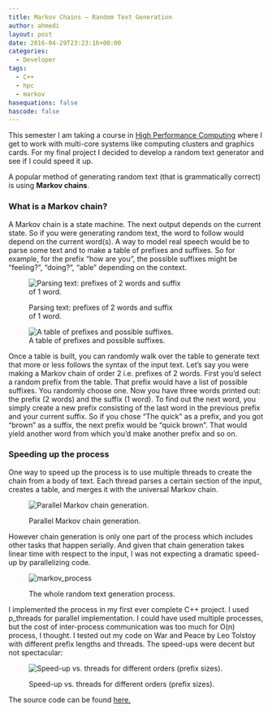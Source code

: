 ```yaml
---
title: Markov Chains – Random Text Generation
author: ahmedi
layout: post
date: 2016-04-29T23:23:16+00:00
categories:
  - Developer
tags:
  - C++
  - hpc
  - markov
hasequations: false
hascode: false
---
```

This semester I am taking a course in [High Performance Computing][1] where I get to work with multi-core systems like computing clusters and graphics cards. For my final project I decided to develop a random text generator and see if I could speed it up.

A popular method of generating random text (that is grammatically correct) is using **Markov chains**.<!--more-->

### What is a Markov chain?

A Markov chain is a state machine. The next output depends on the current state. So if you were generating random text, the word to follow would depend on the current word(s). A way to model real speech would be to parse some text and to make a table of prefixes and suffixes. So for example, for the prefix &#8220;how are you&#8221;, the possible suffixes might be &#8220;feeling?&#8221;, &#8220;doing?&#8221;, &#8220;able&#8221; depending on the context.<figure id="attachment_33" style="width: 300px" class="wp-caption aligncenter">

<img class="size-medium wp-image-33" src="/img/wp-content/uploads/2016/04/markov_parsing-300x76.png" alt="Parsing text: prefixes of 2 words and suffix of 1 word." width="300" height="76" srcset="/img/wp-content/uploads/2016/04/markov_parsing-300x76.png 300w, /img/wp-content/uploads/2016/04/markov_parsing-768x195.png 768w, /img/wp-content/uploads/2016/04/markov_parsing-1024x260.png 1024w, /img/wp-content/uploads/2016/04/markov_parsing.png 1381w" sizes="(max-width: 300px) 100vw, 300px" /><figcaption class="wp-caption-text">Parsing text: prefixes of 2 words and suffix of 1 word.</figcaption></figure> <figure id="attachment_34" style="width: 300px" class="wp-caption aligncenter"><img class="size-medium wp-image-34" src="/img/wp-content/uploads/2016/04/markov_table-300x105.png" alt="A table of prefixes and possible suffixes." width="300" height="105" srcset="/img/wp-content/uploads/2016/04/markov_table-300x105.png 300w, /img/wp-content/uploads/2016/04/markov_table-768x269.png 768w, /img/wp-content/uploads/2016/04/markov_table-1024x358.png 1024w, /img/wp-content/uploads/2016/04/markov_table.png 1235w" sizes="(max-width: 300px) 100vw, 300px" /><figcaption class="wp-caption-text">A table of prefixes and possible suffixes.</figcaption></figure>

Once a table is built, you can randomly walk over the table to generate text that more or less follows the syntax of the input text. Let&#8217;s say you were making a Markov chain of order 2 i.e. prefixes of 2 words. First you&#8217;d select a random prefix from the table. That prefix would have a list of possible suffixes. You randomly choose one. Now you have three words printed out: the prefix (2 words) and the suffix (1 word). To find out the next word, you simply create a new prefix consisting of the last word in the previous prefix and your current suffix. So if you chose &#8220;The quick&#8221; as a prefix, and you got &#8220;brown&#8221; as a suffix, the next prefix would be &#8220;quick brown&#8221;. That would yield another word from which you&#8217;d make another prefix and so on.

### Speeding up the process

One way to speed up the process is to use multiple threads to create the chain from a body of text. Each thread parses a certain section of the input, creates a table, and merges it with the universal Markov chain.<figure id="attachment_35" style="width: 660px" class="wp-caption aligncenter">

<img class="wp-image-35 size-large" src="/img/wp-content/uploads/2016/04/markov_parallel-1024x489.png" alt="Parallel Markov chain generation." width="660" height="315" srcset="/img/wp-content/uploads/2016/04/markov_parallel-1024x489.png 1024w, /img/wp-content/uploads/2016/04/markov_parallel-300x143.png 300w, /img/wp-content/uploads/2016/04/markov_parallel-768x367.png 768w, /img/wp-content/uploads/2016/04/markov_parallel.png 1465w" sizes="(max-width: 660px) 100vw, 660px" /><figcaption class="wp-caption-text">Parallel Markov chain generation.</figcaption></figure>

However chain generation is only one part of the process which includes other tasks that happen serially. And given that chain generation takes linear time with respect to the input, I was not expecting a dramatic speed-up by parallelizing code.<figure id="attachment_36" style="width: 300px" class="wp-caption aligncenter">

<img class="wp-image-36 size-medium" src="/img/wp-content/uploads/2016/04/markov_process-300x280.png" alt="markov_process" width="300" height="280" srcset="/img/wp-content/uploads/2016/04/markov_process-300x280.png 300w, /img/wp-content/uploads/2016/04/markov_process.png 753w" sizes="(max-width: 300px) 100vw, 300px" /><figcaption class="wp-caption-text">The whole random text generation process.</figcaption></figure>

I implemented the process in my first ever complete C++ project. I used p_threads for parallel implementation. I could have used multiple processes, but the cost of inter-process communication was too much for O(n) process, I thought. I tested out my code on War and Peace by Leo Tolstoy with different prefix lengths and threads. The speed-ups were decent but not spectacular:<figure id="attachment_37" style="width: 660px" class="wp-caption aligncenter">

<img class="size-large wp-image-37" src="/img/wp-content/uploads/2016/04/markov_speedup-1024x615.png" alt="Speed-up vs. threads for different orders (prefix sizes)." width="660" height="396" srcset="/img/wp-content/uploads/2016/04/markov_speedup-1024x615.png 1024w, /img/wp-content/uploads/2016/04/markov_speedup-300x180.png 300w, /img/wp-content/uploads/2016/04/markov_speedup-768x461.png 768w, /img/wp-content/uploads/2016/04/markov_speedup.png 1242w" sizes="(max-width: 660px) 100vw, 660px" /><figcaption class="wp-caption-text">Speed-up vs. threads for different orders (prefix sizes).</figcaption></figure>

The source code can be found [here.][2]

 [1]: http://sc3260s16.github.io/
 [2]: https://github.com/hazrmard/Markovia
